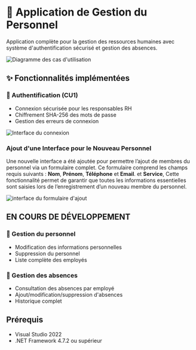 # 🏢 Application de Gestion du Personnel

Application complète pour la gestion des ressources humaines avec système d'authentification sécurisé et gestion des absences.

![Diagramme des cas d'utilisation](https://github.com/user-attachments/assets/5b1b4d04-7605-48a8-8d51-2e30d1f4f88e)

## ✨ Fonctionnalités implémentées

### 🔐 Authentification (CU1)
- Connexion sécurisée pour les responsables RH
- Chiffrement SHA-256 des mots de passe
- Gestion des erreurs de connexion

![Interface du connexion](https://github.com/user-attachments/assets/0813a14e-49a1-4d88-82e1-0f1ae3e2fbdf)


### Ajout d'une Interface pour le Nouveau Personnel

Une nouvelle interface a été ajoutée pour permettre l’ajout de membres du personnel via un formulaire complet. Ce formulaire comprend les champs requis suivants : **Nom**, **Prénom**, **Téléphone** et **Email**. et **Service**, Cette fonctionnalité permet de garantir que toutes les informations essentielles sont saisies lors de l’enregistrement d’un nouveau membre du personnel.

![interface du formulaire d'ajout](https://github.com/user-attachments/assets/b7d0974e-1c80-40c1-8497-a3a5cb4660be)

## EN COURS DE DÉVELOPPEMENT ## 

### 👥 Gestion du personnel 
- Modification des informations personnelles
- Suppression du personnel
- Liste complète des employés

### 📅 Gestion des absences
- Consultation des absences par employé
- Ajout/modification/suppression d'absences
- Historique complet

## Prérequis

- Visual Studio 2022  
- .NET Framework 4.7.2 ou supérieur  

